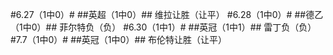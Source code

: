 ﻿#6.27（1中0）#
##英超（1中0）##
维拉让胜（让平）
#6.28（1中0）#
##德乙（1中0）##
菲尔特负（负）
#6.30（1中1）#
##英冠（1中1）##
雷丁负（负）
#7.7（1中0）#
##英冠（1中0）##
布伦特让胜（让平）